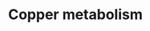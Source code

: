 ---
annotations:
- id: DOID:893
  parent: genetic disease
  type: Disease Ontology
  value: Wilson disease
- id: DOID:0111272
  parent: genetic disease
  type: Disease Ontology
  value: occipital horn syndrome
- id: DOID:1838
  parent: genetic disease
  type: Disease Ontology
  value: Menkes disease
- id: PW:0001002
  parent: regulatory pathway
  type: Pathway Ontology
  value: copper homeostasis pathway
- id: DOID:0111196
  parent: central nervous system disease
  type: Disease Ontology
  value: X-linked distal spinal muscular atrophy 3
- id: DOID:0060483
  type: Disease Ontology
  value: MEDNIK syndrome
authors:
- Leo-kal
- Andra
- Khanspers
- DeSl
description: This pathway shows copper metabolism and translocation for two cell types
  (enterocytes and hepatocytes), as well as associated disorders for transportation
  of copper to vesicles. Copper is an essential trace element required for the functioning
  of metalloenzymes. Copper is ingested through diet, absorbed by enterocytes in the
  intestinal walls, and sent to hepatocytes via the hepatic portal system.   This
  pathway model was constructed using chapter 39 of the book "Physician's Guide to
  the Diagnosis, Treatment, and Follow-Up of Inherited Metabolic Diseases (first edition)"
  by Blau (ISBN 3642403360)
last-edited: 2022-02-23
organisms:
- Homo sapiens
redirect_from:
- /index.php/Pathway:WP5189
- /instance/WP5189
- /instance/WP5189_r122491
revision: r122491
schema-jsonld:
- '@context': https://schema.org/
  '@id': https://wikipathways.github.io/pathways/WP5189.html
  '@type': Dataset
  creator:
    '@type': Organization
    name: WikiPathways
  description: This pathway shows copper metabolism and translocation for two cell
    types (enterocytes and hepatocytes), as well as associated disorders for transportation
    of copper to vesicles. Copper is an essential trace element required for the functioning
    of metalloenzymes. Copper is ingested through diet, absorbed by enterocytes in
    the intestinal walls, and sent to hepatocytes via the hepatic portal system.   This
    pathway model was constructed using chapter 39 of the book "Physician's Guide
    to the Diagnosis, Treatment, and Follow-Up of Inherited Metabolic Diseases (first
    edition)" by Blau (ISBN 3642403360)
  keywords:
  - ATP7A
  - ATP7B
  - COPPER (I) ION
  - COPPER (II) ION
  - CTR1
  - DMT1
  license: CC0
  name: Copper metabolism
seo: CreativeWork
title: Copper metabolism
wpid: WP5189
---